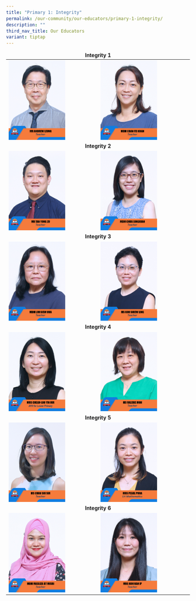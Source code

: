 ```yaml
---
title: "Primary 1: Integrity"
permalink: /our-community/our-educators/primary-1-integrity/
description: ""
third_nav_title: Our Educators
variant: tiptap
---
```

<table>
<thead>
  <tr>
		<td colspan="2"><center><b>Integrity 1</b></center></td>
  </tr>
</thead>
<tbody>
  <tr>
    <td><img src="/images/Teaching%20Staff/2023_mr%20andrew%20leung.jpg" style="width:65%"></td>
    <td><img src="/images/Teaching%20Staff/2023_mdm%20chan%20fei%20kuan.jpg" style="width:65%"> </td>
  </tr>
  <tr>
    <td colspan="2"><center><b>Integrity 2</b></center></td>
  </tr>
  <tr>
    <td><img src="/images/Teaching%20Staff/2023_mr%20tan%20yong%20zu.jpg" style="width:65%"></td>
    <td><img src="/images/Teaching%20Staff/2023_mdm%20chua%20xingxuan.jpg" style="width:65%"></td>
  </tr>
  <tr>
    <td colspan="2"><center><b>Integrity 3</b></center></td>
  </tr>
  <tr>
    <td><img src="/images/Teaching%20Staff/2023_mdm%20lim%20siew%20hua.jpg" style="width:65%"> </td>
    <td><img src="/images/Teaching%20Staff/2023_ms%20koh%20shiew%20ling.jpg" style="width:65%"> </td>
  </tr>
  <tr>
    <td colspan="2"><center><b>Integrity 4</b></center></td>
  </tr>
  <tr>
    <td> <img src="/images/Teaching%20Staff/mrs%20cheah-loo%20yin%20hui.jpg" style="width:65%"></td>
    <td><img src="/images/Teaching%20Staff/2023_ms%20valerie%20moh.jpg" style="width:65%"> </td>
  </tr>
  <tr>
    <td colspan="2"><center><b>Integrity 5</b></center></td>
  </tr>
  <tr>
    <td><img src="/images/Teaching%20Staff/2023_ms%20chan%20sui%20sui.jpg" style="width:65%"> </td>
    <td><img src="/images/Teaching%20Staff/2023_mrs%20pearl%20phua-final.jpg" style="width:65%"> </td>
  </tr>
  <tr>
    <td colspan="2"><center><b>Integrity 6</b></center></td>
  </tr>
  <tr>
    <td><img src="/images/Teaching%20Staff/2023_mdm%20masliza%20bt%20misri.jpg" style="width:65%"> </td>
    <td><img src="/images/Teaching%20Staff/2023_mrs%20koh%20han%20ip.jpg" style="width:65%"></td>
  </tr>
</tbody>
</table>